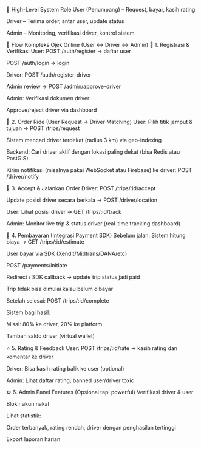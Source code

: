 🧭 High-Level System Role
User (Penumpang) – Request, bayar, kasih rating

Driver – Terima order, antar user, update status

Admin – Monitoring, verifikasi driver, kontrol sistem

🔄 Flow Kompleks Ojek Online (User ↔ Driver ↔ Admin)
🎯 1. Registrasi & Verifikasi
User:
POST /auth/register → daftar user

POST /auth/login → login

Driver:
POST /auth/register-driver

Admin review → POST /admin/approve-driver

Admin:
Verifikasi dokumen driver

Approve/reject driver via dashboard

🧭 2. Order Ride (User Request → Driver Matching)
User:
Pilih titik jemput & tujuan → POST /trips/request

Sistem mencari driver terdekat (radius 3 km) via geo-indexing

Backend:
Cari driver aktif dengan lokasi paling dekat (bisa Redis atau PostGIS)

Kirim notifikasi (misalnya pakai WebSocket atau Firebase) ke driver: POST /driver/notify

🏁 3. Accept & Jalankan Order
Driver:
POST /trips/:id/accept

Update posisi driver secara berkala → POST /driver/location

User:
Lihat posisi driver → GET /trips/:id/track

Admin:
Monitor live trip & status driver (real-time tracking dashboard)

💸 4. Pembayaran (Integrasi Payment SDK)
Sebelum jalan:
Sistem hitung biaya → GET /trips/:id/estimate

User bayar via SDK (Xendit/Midtrans/DANA/etc)

POST /payments/initiate

Redirect / SDK callback → update trip status jadi paid

Trip tidak bisa dimulai kalau belum dibayar

Setelah selesai:
POST /trips/:id/complete

Sistem bagi hasil:

Misal: 80% ke driver, 20% ke platform

Tambah saldo driver (virtual wallet)

⭐ 5. Rating & Feedback
User:
POST /trips/:id/rate → kasih rating dan komentar ke driver

Driver:
Bisa kasih rating balik ke user (optional)

Admin:
Lihat daftar rating, banned user/driver toxic

⚙️ 6. Admin Panel Features (Opsional tapi powerful)
Verifikasi driver & user

Blokir akun nakal

Lihat statistik:

Order terbanyak, rating rendah, driver dengan penghasilan tertinggi

Export laporan harian